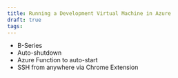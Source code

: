 ```yaml
---
title: Running a Development Virtual Machine in Azure
draft: true
tags:
---
```


* B-Series
* Auto-shutdown
* Azure Function to auto-start
* SSH from anywhere via Chrome Extension
